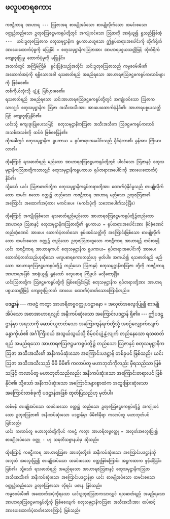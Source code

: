 ## ဖလူပစာရစကား

    ကဗဠီကာရ အာဟာရ --- ဩဇာအရ စားမျိုအပ်သော စားမျိုလိုက်သော ထမင်းစသော ဝတ္ထု၌တည်သော ဥတုဇဩဇဋ္ဌမကရုပ်တို့တွင် အကျုံးဝင်သော ဩဇာကို အာရုံယူ၍ ရှုသည်ဖြစ်အံ့ ---  ယင်းဥတုဇဩဇာက စတုသမုဋ္ဌာနိက ရူပကာယဟူသော ဤရုပ်တရားအပေါင်းကို တိုက်ရိုက် အားပေးထောက်ပံ့မှုကို မပြုနိုင် = စတုသမုဋ္ဌာနိကဩဇာအား အာဟာရပစ္စယသတ္တိဖြင့် တိုက်ရိုက် ကျေးဇူးပြုမှု ထောက်ပံ့မှုကို မပြုနိုင်။ 
    အထက်တွင် အကြိမ်ကြိမ်  ရှင်းပြခဲ့သည့်အတိုင်း ယင်းဥတုဇဩဇာသည် ကမ္မဇဝမ်းမီး၏ အထောက်အပံ့ကို ရရှိသောအခါ ရသဓာတ်ရည် အမည်ရသော အာဟာရဇဩဇဋ္ဌမကရုပ်ကလာပ်များကို ဖြစ်စေ၏။ 
    တစ်ကိုယ်လုံးသို့ ပျံ့နှံ့ ဖြစ်ပွားစေ၏။ 
    ရသဓာတ်ရည် အမည်ရသော ယင်းအာဟာရဇဩဇဋ္ဌမကရုပ်တို့တွင် အကျုံးဝင်သော ဩဇာကသာလျှင် စတုသမုဋ္ဌာနိက ဩဇာ အသီးအသီးအား အားပေးထောက်ပံ့နိုင်၏၊ အာဟာရပစ္စယသတ္တိဖြင့် ကျေးဇူးပြုနိုင်၏။ 
    ယင်းသို့ ကျေးဇူးပြုပေးသဖြင့်  စတုသမုဋ္ဌာနိကဩဇာ အသီးအသီးက ဩဇဋ္ဌမကရုပ်ကလာပ် အသစ်အသစ်ကို ထပ်မံ ဖြစ်စေပြန်၏။ 
    ထိုအခါတွင် စတုသမုဋ္ဌာနိက ရူပကာယ = ရုပ်တရားအပေါင်းသည် ခိုင်ခံ့လာ၏၊ ခွန်အား ကြီးမားလာ၏။

    ထိုကြောင့် ရသဓာတ်ရည် မည်သော အာဟာရဇဩဇဋ္ဌမကရုပ်တို့တွင် ပါဝင်သော ဩဇာနှင့် စတုသမုဋ္ဌာနိကဩဇာတို့ကသာလျှင် စတုသမုဋ္ဌာနိကရူပကာယ ရုပ်တရားအပေါင်းကို အားပေးထောက်ပံ့နိုင်၏။ 
    သို့သော် ယင်း ဩဇာဓာတ်တို့က စတုသမုဋ္ဌာနိကရုပ်တရားတို့အား ထောက်ပံ့နိုင်မှုသည် စားမျိုလိုက်သော ထမင်း စသော ဝတ္ထု၌ တည်သော ကဗဠီကာရ အာဟာရ မည်သော ဥတုဇဩဇာ၏ အကြောင်း အထောက်အပံ့ကား မကင်းပေ။ (မကင်းပုံကို သဘောပေါက်သင့်ပြီ။)

    ထိုကြောင့် အကျိုးဖြစ်သော ရသဓာတ်ရည်မည်သော အာဟာရဇဩဇဋ္ဌမကရုပ်တို့၌တည်သော အာဟာရဇ ဩဇာနှင့် စတုသမုဋ္ဌာနိကဩဇာတို့၏ ရူပကာယ = ရုပ်တရားအပေါင်းအား ခိုင်ခံ့အောင် တည်တံ့အောင် အားပေး ထောက်ပံ့တတ်သော စွမ်းအင်သတ္တိကို အကြောင်းဖြစ်သော စားမျိုလိုက်သော ထမင်းစသော ဝတ္ထု၌ တည်သော ဥတုဇဩဇာဟူသော ကဗဠီကာရ အာဟာရ၌ တင်စား၍ ယင်း ကဗဠီကာရ အာဟာရကပင် စတုသမုဋ္ဌာနိက ရူပကာယ= ရုပ်တရားအပေါင်းကို အားပေးထောက်ပံ့တတ်သည်ဟုဆိုသော ဖလူပစာရစကားတည်းဟု မှတ်ပါ။ အကယ်၍ ရသဓာတ်ရည် မည်သော အာဟာရဇဩဇဋ္ဌမကရုပ်တို့၌ တည်သော ဩဇာနှင့် စတုသမုဋ္ဌာနိကဩဇာ တို့ကို ကဗဠီကာရ အာဟာရအဖြစ် အာရုံယူ၍ ရှုခဲ့သော် ဖလူပစာရ ကြံဖွယ် မလိုတော့ပြီ။ 
    ယင်းဩဇာတို့က ဩဇဋ္ဌမကရုပ်တို့ကို ဖြစ်စေခြင်းဖြင့် စတုသမုဋ္ဌာနိက ရုပ်တရားတို့အား အာဟာရပစ္စယသတ္တိဖြင့် ကျေးဇူးပြုတတ် အားပေး ထောက်ပံ့တတ်သောကြောင့်တည်း။

**ပဒဋ္ဌာန်** --- ကဗဠံ ကတွာ အာဟရိတဗ္ဗဝတ္ထုပဒဋ္ဌာနော = အလုတ်အလွေးပြု၍ စားမျိုအိပ်သော အစာအာဟာရလျှင် အနီးကပ်ဆုံးသော အကြောင်းပဒဋ္ဌာန် ရှိ၏။ 
--- ဤပဒဋ္ဌာန်မှာ အရသာကို ဆောင်ယူတတ်သော အကြောကွန်ရက်တို့သို့ အစဉ်လျှောက်လျက် ခန္ဓာကိုယ်၏ အင်္ဂါကြီးငယ် အသွယ်သွယ်သို့ စိမ့်ဝင်ပျံ့နှံ့လျက် တည်နေသော ရသဓာတ်ရည် အမည်ရသော အာဟာရဇဩဇဋ္ဌမကရုပ်တို့၌ တည်သော ဩဇာနှင့် စတုသမုဋ္ဌာနိက ဩဇာ အသီးအသီး၏ အနီးကပ်ဆုံးသော အကြောင်းပဒဋ္ဌာန် တစ်ခုပင် ဖြစ်သည်။ 
ယင်းဩဇာ အသီးအသီးသည် မိမိ မိမိ၏ ကလာပ်တူ မဟာဘုတ်ကိုလည်း မှီရသည်သာ ဖြစ်သဖြင့် ကလာပ်တူ မဟာဘုတ်သည်လည်း အနီးကပ်ဆုံးသော အကြောင်းတရားပင် ဖြစ်နိုင်၏၊ သို့သော် အနီးကပ်ဆုံးသော အကြောင်းများစွာထဲက အထူးခြားဆုံးသော အကြောင်းတစ်ခုကို ပဒဋ္ဌာန်အဖြစ် ထုတ်ပြသည်ဟု မှတ်ပါ။

    တစ်ဖန် စားမျိုအပ်သော ထမင်းစသော ဝတ္ထု၌ တည်သော ဥတုဇဩဇဋ္ဌမကရုပ်တို့၌ အကျုံးဝင်သော ဥတုဇဩဇာ၏ အနီးကပ်ဆုံးသော ပဒဋ္ဌာန်မှာ မိမိ၏မှီရာ ကလာပ်တူ မဟာဘုတ်ပင် ဖြစ်သည်။ 
    ယင်း ကလာပ်တူ မဟာဘုတ်တို့ကိုပင် ကဗဠံ ကတွာ အာဟရိတဗ္ဗဝတ္ထု = အလုတ်အလွေးပြု၍ စားမျိုအပ်သော ဝတ္ထု - ဟု သမုတိသစ္စာနယ်မှ ဆိုသည်။

    ထိုကြောင့် ကဗဠီကာရ အာဟာရဩဇာ အားလုံးတို့၏ အနီးကပ်ဆုံးသော အကြောင်းပဒဋ္ဌာန်ကို အလုတ် အလွေးပြု၍ စားမျိုအပ်သော ထမင်းစသော ဝတ္ထုဖြစ်ကြောင်း အဋ္ဌကထာက ဖွင့်ဆိုခြင်း ဖြစ်၏။ သို့သော် ရသဓာတ်ရည် အမည်ရသော အာဟာရဇဩဇာနှင့် စတုသမုဋ္ဌာနိကဩဇာ အသီးအသီး၏ အနီးကပ်ဆုံးသော အကြောင်းပဒဋ္ဌာန်မှာ ယင်း စားမျိုအပ်သော ထမင်းစသော ဝတ္ထု၌တည်သော ဥတုဇဩဇာသာ လိုရင်း ပဓာန ဖြစ်သည်။ 
    ကမ္မဇဝမ်းမီး၏ အထောက်အပံ့ကိုရသော ယင်းဥတုဇဩဇာကသာလျှင် ရသဓာတ်ရည် အမည်ရသော အာဟာရဇဩဇဋ္ဌမကရုပ်တို့ကို ဖြစ်စေလျက် စတုသမုဋ္ဌာနိကဩဇာ အသီးအသီးအား ထပ်ဆင့် အားပေးထောက်ပံ့တတ်သောကြောင့် ဖြစ်သည်။
